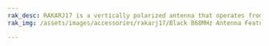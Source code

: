 ```yaml
---
rak_desc: RAKARJ17 is a vertically polarized antenna that operates from 863MHz~870MHz and a center frequency of 868MHz with a VSWR of ≤1.3. It has a maximum gain of 2.8dBi and a high radiation efficiency of more than 80%.
rak_img: /assets/images/accessories/rakarj17/Black 868MHz Antenna Features.png

---
```


<rk-redirect to="/Product-Categories/Accessories/RAKARJ17/Datasheet/" />
